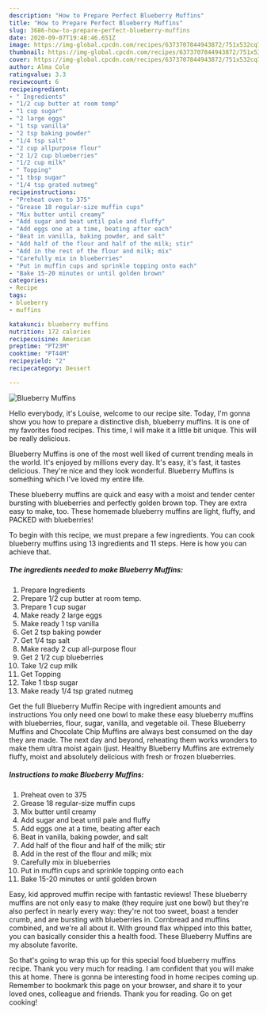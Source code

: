 ```yaml
---
description: "How to Prepare Perfect Blueberry Muffins"
title: "How to Prepare Perfect Blueberry Muffins"
slug: 3686-how-to-prepare-perfect-blueberry-muffins
date: 2020-09-07T19:48:46.651Z
image: https://img-global.cpcdn.com/recipes/6373707844943872/751x532cq70/blueberry-muffins-recipe-main-photo.jpg
thumbnail: https://img-global.cpcdn.com/recipes/6373707844943872/751x532cq70/blueberry-muffins-recipe-main-photo.jpg
cover: https://img-global.cpcdn.com/recipes/6373707844943872/751x532cq70/blueberry-muffins-recipe-main-photo.jpg
author: Alma Cole
ratingvalue: 3.3
reviewcount: 6
recipeingredient:
- " Ingredients"
- "1/2 cup butter at room temp"
- "1 cup sugar"
- "2 large eggs"
- "1 tsp vanilla"
- "2 tsp baking powder"
- "1/4 tsp salt"
- "2 cup allpurpose flour"
- "2 1/2 cup blueberries"
- "1/2 cup milk"
- " Topping"
- "1 tbsp sugar"
- "1/4 tsp grated nutmeg"
recipeinstructions:
- "Preheat oven to 375"
- "Grease 18 regular-size muffin cups"
- "Mix butter until creamy"
- "Add sugar and beat until pale and fluffy"
- "Add eggs one at a time, beating after each"
- "Beat in vanilla, baking powder, and salt"
- "Add half of the flour and half of the milk; stir"
- "Add in the rest of the flour and milk; mix"
- "Carefully mix in blueberries"
- "Put in muffin cups and sprinkle topping onto each"
- "Bake 15-20 minutes or until golden brown"
categories:
- Recipe
tags:
- blueberry
- muffins

katakunci: blueberry muffins 
nutrition: 172 calories
recipecuisine: American
preptime: "PT23M"
cooktime: "PT44M"
recipeyield: "2"
recipecategory: Dessert

---
```



![Blueberry Muffins](https://img-global.cpcdn.com/recipes/6373707844943872/751x532cq70/blueberry-muffins-recipe-main-photo.jpg)

Hello everybody, it's Louise, welcome to our recipe site. Today, I'm gonna show you how to prepare a distinctive dish, blueberry muffins. It is one of my favorites food recipes. This time, I will make it a little bit unique. This will be really delicious.

Blueberry Muffins is one of the most well liked of current trending meals in the world. It's enjoyed by millions every day. It's easy, it's fast, it tastes delicious. They're nice and they look wonderful. Blueberry Muffins is something which I've loved my entire life.

These blueberry muffins are quick and easy with a moist and tender center bursting with blueberries and perfectly golden brown top. They are extra easy to make, too. These homemade blueberry muffins are light, fluffy, and PACKED with blueberries!


To begin with this recipe, we must prepare a few ingredients. You can cook blueberry muffins using 13 ingredients and 11 steps. Here is how you can achieve that.

<!--inarticleads1-->

##### The ingredients needed to make Blueberry Muffins:

1. Prepare  Ingredients
1. Prepare 1/2 cup butter at room temp.
1. Prepare 1 cup sugar
1. Make ready 2 large eggs
1. Make ready 1 tsp vanilla
1. Get 2 tsp baking powder
1. Get 1/4 tsp salt
1. Make ready 2 cup all-purpose flour
1. Get 2 1/2 cup blueberries
1. Take 1/2 cup milk
1. Get  Topping
1. Take 1 tbsp sugar
1. Make ready 1/4 tsp grated nutmeg


Get the full Blueberry Muffin Recipe with ingredient amounts and instructions You only need one bowl to make these easy blueberry muffins with blueberries, flour, sugar, vanilla, and vegetable oil. These Blueberry Muffins and Chocolate Chip Muffins are always best consumed on the day they are made. The next day and beyond, reheating them works wonders to make them ultra moist again (just. Healthy Blueberry Muffins are extremely fluffy, moist and absolutely delicious with fresh or frozen blueberries. 

<!--inarticleads2-->

##### Instructions to make Blueberry Muffins:

1. Preheat oven to 375
1. Grease 18 regular-size muffin cups
1. Mix butter until creamy
1. Add sugar and beat until pale and fluffy
1. Add eggs one at a time, beating after each
1. Beat in vanilla, baking powder, and salt
1. Add half of the flour and half of the milk; stir
1. Add in the rest of the flour and milk; mix
1. Carefully mix in blueberries
1. Put in muffin cups and sprinkle topping onto each
1. Bake 15-20 minutes or until golden brown


Easy, kid approved muffin recipe with fantastic reviews! These blueberry muffins are not only easy to make (they require just one bowl) but they&#39;re also perfect in nearly every way: they&#39;re not too sweet, boast a tender crumb, and are bursting with blueberries in. Cornbread and muffins combined, and we&#39;re all about it. With ground flax whipped into this batter, you can basically consider this a health food. These Blueberry Muffins are my absolute favorite. 

So that's going to wrap this up for this special food blueberry muffins recipe. Thank you very much for reading. I am confident that you will make this at home. There is gonna be interesting food in home recipes coming up. Remember to bookmark this page on your browser, and share it to your loved ones, colleague and friends. Thank you for reading. Go on get cooking!
